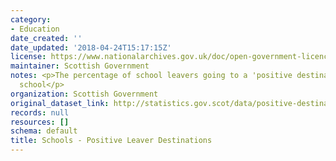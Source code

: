 ```yaml
---
category:
- Education
date_created: ''
date_updated: '2018-04-24T15:17:15Z'
license: https://www.nationalarchives.gov.uk/doc/open-government-licence/version/3/
maintainer: Scottish Government
notes: <p>The percentage of school leavers going to a 'positive destination' on leaving
  school</p>
organization: Scottish Government
original_dataset_link: http://statistics.gov.scot/data/positive-destinations
records: null
resources: []
schema: default
title: Schools - Positive Leaver Destinations
---
```

